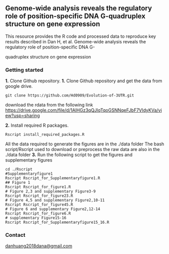 Genome-wide analysis reveals the regulatory role of position-specific DNA G-quadruplex structure on gene expression
---------------------------------------------------------------------------------------
This resource provides the R code and processed data to reproduce key results described in Dan H, et al. Genome-wide analysis reveals the regulatory role of position-specific DNA G-

quadruplex structure on gene expression

### Getting started
**1.** Clone Github repository. 
**1.** Clone Github repository and get the data from google drive. 
```
git clone https://github.com/Hd0909/Evolution-of-3UTR.git
```
download the rdata from the  following link
https://drive.google.com/file/d/1AIHGz3qQJlqTqoGSNNqeFJbF7VIdyKVa/view?usp=sharing

**2.** Install required R packages.
```
Rscript install_required_packages.R
```
All the data required to generate the figures are in the ./data folder 
The bash script/Rscript  used to download or preprocess the raw data are also in the ./data folder
**3.** Run the following script to get the figures and supplementary figures
```
cd ./Rscript
#Supplementaryfigure1
Rscript Rscript_for_Supplementaryfigure1.R
## Figure 1
Rscript Rscript_for_figure1.R
# Figure 2,3 and supplementary Figure3-9
Rscript Rscript_for_figure23.R
# Figure 4,5 and supplementary Figure2,10-11
Rscript Rscript_for_figure45.R
# Figure 6 and supplementary Figure2,12-14
Rscript Rscript_for_figure6.R
# supplementary Figure15-16
Rscript Rscript_for_Supplementaryfigure15_16.R
```
### Contact
danhuang2018dana@gmail.com
